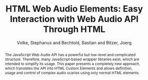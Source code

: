 --- 
title: "HTML Web Audio Elements: Easy Interaction with Web Audio API Through HTML" 
abstract: "The JavaScript Web Audio API has a powerful but low-level and complicated structure. Therefore, many JavaScript-based wrapper libraries exist, which are intended to simplify its usage. This paper presents a completely new approach, which translates the API into HTML Custom Elements and allows definition, usage and control of complex audio scarios using only normal HTML elements." 
address: "London" 
author: "Volke, Stephanus and Bechtold, Bastian and Bitzer, Joerg"
webAuthor: "Christian Baumann, Johanna Friederike, Jan-Torsten Milde" 
booktitle: "Proceedings of the International Web Audio Conference" 
editor: "Thalmann, Florian and Ewert, Sebastian" 
month: "Proceedings of the International Web Audio Conference"
pages: "1-2" 
publisher: "Queen Mary University of London" 
series: "WAC '18"
track: "Demo"  
year: "2017" 
id: "2017_EA_44" 
tags: year2017
media: none 
pdflink: /_data/papers/pdf/2017/2017_44.pdf
ISSN: 2663-5844
---